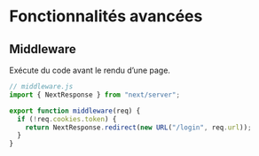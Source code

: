 # Fonctionnalités avancées

## Middleware

Exécute du code avant le rendu d’une page.

```jsx
// middleware.js
import { NextResponse } from "next/server";

export function middleware(req) {
  if (!req.cookies.token) {
    return NextResponse.redirect(new URL("/login", req.url));
  }
}

